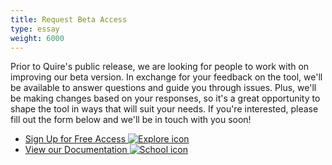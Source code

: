 ```yaml
---
title: Request Beta Access
type: essay
weight: 6000
---
```


Prior to Quire's public release, we are looking for people to work with on improving our beta version. In exchange for your feedback on the tool, we'll be available to answer questions and guide you through issues. Plus, we'll be making changes based on your responses, so it's a great opportunity to shape the tool in ways that will suit your needs. If you're interested, please fill out the form below and we'll be in touch with you soon!

<div class="feature-cards">

- [Sign Up for Free Access ![Explore icon](/img/icons/baseline_explore_white_48dp.png)](https://docs.google.com/forms/d/e/1FAIpQLSckvPWWyyfZJko6JTqf3slcXCV8vcCgQjAzoW4MfHEt9hDuxQ/viewform)
- [View our Documentation ![School icon](/img/icons/baseline_school_white_48dp.png)](#)

</div>
